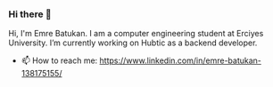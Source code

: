 ### Hi there 👋
Hi, I'm Emre Batukan. I am a computer engineering student at Erciyes University.  I’m currently working on Hubtic as a backend developer. 
- 📫 How to reach me: https://www.linkedin.com/in/emre-batukan-138175155/
